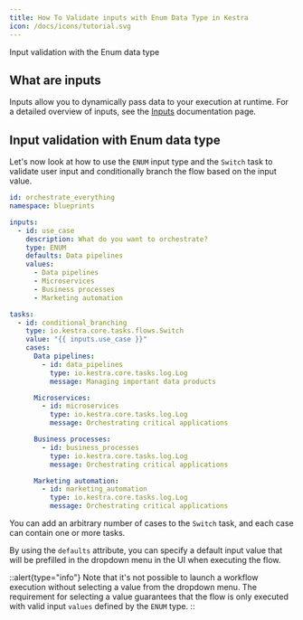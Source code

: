 ```yaml
---
title: How To Validate inputs with Enum Data Type in Kestra
icon: /docs/icons/tutorial.svg
---
```


Input validation with the Enum data type

## What are inputs

Inputs allow you to dynamically pass data to your execution at runtime. For a detailed overview of inputs, see the [Inputs](../06.workflow-components/06.inputs.md) documentation page.

## Input validation with Enum data type

Let's now look at how to use the `ENUM` input type and the `Switch` task to validate user input and conditionally branch the flow based on the input value.

```yaml
id: orchestrate_everything
namespace: blueprints

inputs:
  - id: use_case
    description: What do you want to orchestrate?
    type: ENUM
    defaults: Data pipelines
    values:
      - Data pipelines
      - Microservices
      - Business processes
      - Marketing automation

tasks:
  - id: conditional_branching
    type: io.kestra.core.tasks.flows.Switch
    value: "{{ inputs.use_case }}"
    cases:
      Data pipelines:
        - id: data_pipelines
          type: io.kestra.core.tasks.log.Log
          message: Managing important data products

      Microservices:
        - id: microservices
          type: io.kestra.core.tasks.log.Log
          message: Orchestrating critical applications

      Business processes:
        - id: business_processes
          type: io.kestra.core.tasks.log.Log
          message: Orchestrating critical applications

      Marketing automation:
        - id: marketing_automation
          type: io.kestra.core.tasks.log.Log
          message: Orchestrating critical applications
```

You can add an arbitrary number of cases to the `Switch` task, and each case can contain one or more tasks.

By using the `defaults` attribute, you can specify a default input value that will be prefilled in the dropdown menu in the UI when executing the flow.

::alert{type="info"}
Note that it's not possible to launch a workflow execution without selecting a value from the dropdown menu. The requirement for selecting a value guarantees that the flow is only executed with valid input `values` defined by the `ENUM` type.
::

